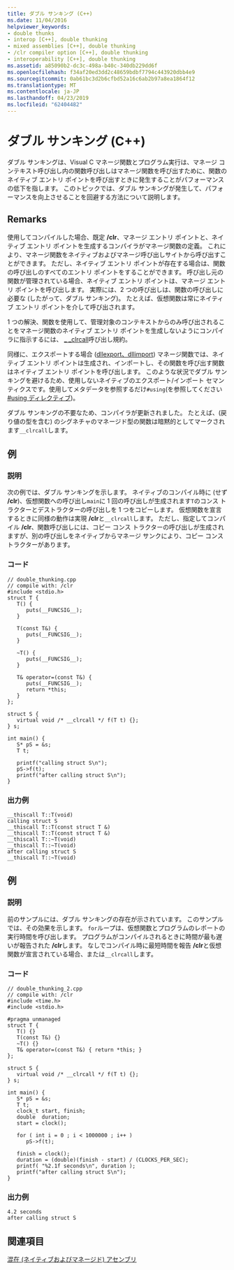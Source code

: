 ```yaml
---
title: ダブル サンキング (C++)
ms.date: 11/04/2016
helpviewer_keywords:
- double thunks
- interop [C++], double thunking
- mixed assemblies [C++], double thunking
- /clr compiler option [C++], double thunking
- interoperability [C++], double thunking
ms.assetid: a85090b2-dc3c-498a-b40c-340db229dd6f
ms.openlocfilehash: f34af20ed3dd2c48659bdbf7794c443920dbb4e9
ms.sourcegitcommit: 0ab61bc3d2b6cfbd52a16c6ab2b97a8ea1864f12
ms.translationtype: MT
ms.contentlocale: ja-JP
ms.lasthandoff: 04/23/2019
ms.locfileid: "62404482"
---
```

# <a name="double-thunking-c"></a>ダブル サンキング (C++)

ダブル サンキングは、Visual C マネージ関数とプログラム実行は、マネージ コンテキスト呼び出し内の関数呼び出しはマネージ関数を呼び出すために、関数のネイティブ エントリ ポイントを呼び出すときに発生することがパフォーマンスの低下を指します。 このトピックでは、ダブル サンキングが発生して、パフォーマンスを向上させることを回避する方法について説明します。

## <a name="remarks"></a>Remarks

使用してコンパイルした場合、既定 **/clr**、マネージ エントリ ポイントと、ネイティブ エントリ ポイントを生成するコンパイラがマネージ関数の定義。 これにより、マネージ関数をネイティブおよびマネージ呼び出しサイトから呼び出すことができます。 ただし、ネイティブ エントリ ポイントが存在する場合は、関数の呼び出しのすべてのエントリ ポイントをすることができます。 呼び出し元の関数が管理されている場合、ネイティブ エントリ ポイントは、マネージ エントリ ポイントを呼び出します。 実際には、2 つの呼び出しは、関数の呼び出しに必要な (したがって、ダブル サンキング)。 たとえば、仮想関数は常にネイティブ エントリ ポイントを介して呼び出されます。

1 つの解決、関数を使用して、管理対象のコンテキストからのみ呼び出されることをマネージ関数のネイティブ エントリ ポイントを生成しないようにコンパイラに指示するには、 [_ _clrcall](../cpp/clrcall.md)呼び出し規約。

同様に、エクスポートする場合 ([dllexport、dllimport](../cpp/dllexport-dllimport.md)) マネージ関数では、ネイティブ エントリ ポイントは生成され、インポートし、その関数を呼び出す関数はネイティブ エントリ ポイントを呼び出します。 このような状況でダブル サンキングを避けるため、使用しないネイティブのエクスポート/インポート セマンティクスです。使用してメタデータを参照するだけ`#using`(を参照してください[#using ディレクティブ](../preprocessor/hash-using-directive-cpp.md))。

ダブル サンキングの不要なため、コンパイラが更新されました。 たとえば、(戻り値の型を含む) のシグネチャのマネージド型の関数は暗黙的としてマークされます`__clrcall`します。

## <a name="example"></a>例

### <a name="description"></a>説明

次の例では、ダブル サンキングを示します。 ネイティブのコンパイル時に (せず **/clr**)、仮想関数への呼び出し`main`に 1 回の呼び出しが生成されます`T`のコンス トラクターとデストラクターの呼び出しを 1 つをコピーします。 仮想関数を宣言するときに同様の動作は実現 **/clr**と`__clrcall`します。 ただし、指定してコンパイル **/clr**、関数呼び出しには、コピー コンス トラクターの呼び出しが生成されますが、別の呼び出しをネイティブからマネージ サンクにより、コピー コンス トラクターがあります。

### <a name="code"></a>コード

```
// double_thunking.cpp
// compile with: /clr
#include <stdio.h>
struct T {
   T() {
      puts(__FUNCSIG__);
   }

   T(const T&) {
      puts(__FUNCSIG__);
   }

   ~T() {
      puts(__FUNCSIG__);
   }

   T& operator=(const T&) {
      puts(__FUNCSIG__);
      return *this;
   }
};

struct S {
   virtual void /* __clrcall */ f(T t) {};
} s;

int main() {
   S* pS = &s;
   T t;

   printf("calling struct S\n");
   pS->f(t);
   printf("after calling struct S\n");
}
```

### <a name="sample-output"></a>出力例

```
__thiscall T::T(void)
calling struct S
__thiscall T::T(const struct T &)
__thiscall T::T(const struct T &)
__thiscall T::~T(void)
__thiscall T::~T(void)
after calling struct S
__thiscall T::~T(void)
```

## <a name="example"></a>例

### <a name="description"></a>説明

前のサンプルには、ダブル サンキングの存在が示されています。 このサンプルでは、その効果を示します。 `for`ループは、仮想関数とプログラムのレポートの実行時間を呼び出します。 プログラムがコンパイルされるときに時間が最も遅いが報告された **/clr**します。 なしでコンパイル時に最短時間を報告 **/clr**と仮想関数が宣言されている場合、または`__clrcall`します。

### <a name="code"></a>コード

```
// double_thunking_2.cpp
// compile with: /clr
#include <time.h>
#include <stdio.h>

#pragma unmanaged
struct T {
   T() {}
   T(const T&) {}
   ~T() {}
   T& operator=(const T&) { return *this; }
};

struct S {
   virtual void /* __clrcall */ f(T t) {};
} s;

int main() {
   S* pS = &s;
   T t;
   clock_t start, finish;
   double  duration;
   start = clock();

   for ( int i = 0 ; i < 1000000 ; i++ )
      pS->f(t);

   finish = clock();
   duration = (double)(finish - start) / (CLOCKS_PER_SEC);
   printf( "%2.1f seconds\n", duration );
   printf("after calling struct S\n");
}
```

### <a name="sample-output"></a>出力例

```
4.2 seconds
after calling struct S
```

## <a name="see-also"></a>関連項目

[混在 (ネイティブおよびマネージド) アセンブリ](../dotnet/mixed-native-and-managed-assemblies.md)
